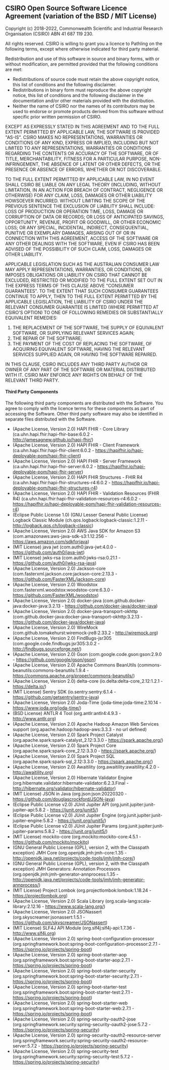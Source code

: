## CSIRO Open Source Software Licence Agreement (variation of the BSD / MIT License)

Copyright (c) 2018-2022, Commonwealth Scientific and Industrial Research
Organisation (CSIRO) ABN 41 687 119 230.

All rights reserved. CSIRO is willing to grant you a licence to Pathling on the
following terms, except where otherwise indicated for third party material.

Redistribution and use of this software in source and binary forms, with or
without modification, are permitted provided that the following conditions are
met:

* Redistributions of source code must retain the above copyright notice, this
  list of conditions and the following disclaimer.
* Redistributions in binary form must reproduce the above copyright notice, this
  list of conditions and the following disclaimer in the documentation and/or
  other materials provided with the distribution.
* Neither the name of CSIRO nor the names of its contributors may be used to
  endorse or promote products derived from this software without specific prior
  written permission of CSIRO.

EXCEPT AS EXPRESSLY STATED IN THIS AGREEMENT AND TO THE FULL EXTENT PERMITTED BY
APPLICABLE LAW, THE SOFTWARE IS PROVIDED "AS-IS". CSIRO MAKES NO
REPRESENTATIONS, WARRANTIES OR CONDITIONS OF ANY KIND, EXPRESS OR IMPLIED,
INCLUDING BUT NOT LIMITED TO ANY REPRESENTATIONS, WARRANTIES OR CONDITIONS
REGARDING THE CONTENTS OR ACCURACY OF THE SOFTWARE, OR OF TITLE,
MERCHANTABILITY, FITNESS FOR A PARTICULAR PURPOSE, NON-INFRINGEMENT, THE ABSENCE
OF LATENT OR OTHER DEFECTS, OR THE PRESENCE OR ABSENCE OF ERRORS, WHETHER OR NOT
DISCOVERABLE.

TO THE FULL EXTENT PERMITTED BY APPLICABLE LAW, IN NO EVENT SHALL CSIRO BE
LIABLE ON ANY LEGAL THEORY (INCLUDING, WITHOUT LIMITATION, IN AN ACTION FOR
BREACH OF CONTRACT, NEGLIGENCE OR OTHERWISE) FOR ANY CLAIM, LOSS, DAMAGES OR
OTHER LIABILITY HOWSOEVER INCURRED.  WITHOUT LIMITING THE SCOPE OF THE PREVIOUS
SENTENCE THE EXCLUSION OF LIABILITY SHALL INCLUDE: LOSS OF PRODUCTION OR
OPERATION TIME, LOSS, DAMAGE OR CORRUPTION OF DATA OR RECORDS; OR LOSS OF
ANTICIPATED SAVINGS, OPPORTUNITY, REVENUE, PROFIT OR GOODWILL, OR OTHER ECONOMIC
LOSS; OR ANY SPECIAL, INCIDENTAL, INDIRECT, CONSEQUENTIAL, PUNITIVE OR EXEMPLARY
DAMAGES, ARISING OUT OF OR IN CONNECTION WITH THIS AGREEMENT, ACCESS OF THE
SOFTWARE OR ANY OTHER DEALINGS WITH THE SOFTWARE, EVEN IF CSIRO HAS BEEN ADVISED
OF THE POSSIBILITY OF SUCH CLAIM, LOSS, DAMAGES OR OTHER LIABILITY.

APPLICABLE LEGISLATION SUCH AS THE AUSTRALIAN CONSUMER LAW MAY APPLY
REPRESENTATIONS, WARRANTIES, OR CONDITIONS, OR IMPOSES OBLIGATIONS OR LIABILITY
ON CSIRO THAT CANNOT BE EXCLUDED, RESTRICTED OR MODIFIED TO THE FULL EXTENT SET
OUT IN THE EXPRESS TERMS OF THIS CLAUSE ABOVE "CONSUMER GUARANTEES".  TO THE
EXTENT THAT SUCH CONSUMER GUARANTEES CONTINUE TO APPLY, THEN TO THE FULL EXTENT
PERMITTED BY THE APPLICABLE LEGISLATION, THE LIABILITY OF CSIRO UNDER THE
RELEVANT CONSUMER GUARANTEE IS LIMITED (WHERE PERMITTED AT CSIRO'S OPTION) TO
ONE OF FOLLOWING REMEDIES OR SUBSTANTIALLY EQUIVALENT REMEDIES:

1. THE REPLACEMENT OF THE SOFTWARE, THE SUPPLY OF EQUIVALENT SOFTWARE, OR
   SUPPLYING RELEVANT SERVICES AGAIN;
2. THE REPAIR OF THE SOFTWARE;
3. THE PAYMENT OF THE COST OF REPLACING THE SOFTWARE, OF ACQUIRING EQUIVALENT
   SOFTWARE, HAVING THE RELEVANT SERVICES SUPPLIED AGAIN, OR HAVING THE SOFTWARE
   REPAIRED.

IN THIS CLAUSE, CSIRO INCLUDES ANY THIRD PARTY AUTHOR OR OWNER OF ANY PART OF
THE SOFTWARE OR MATERIAL DISTRIBUTED WITH IT.  CSIRO MAY ENFORCE ANY RIGHTS ON
BEHALF OF THE RELEVANT THIRD PARTY.


#### Third Party Components

The following third party components are distributed with the Software. You
agree to comply with the licence terms for these components as part of
accessing the Software. Other third party software may also be identified in
separate files distributed with the Software.

* (Apache License, Version 2.0) HAPI FHIR - Core Library (ca.uhn.hapi.fhir:hapi-fhir-base:6.0.2 - http://jamesagnew.github.io/hapi-fhir/)
* (Apache License, Version 2.0) HAPI FHIR - Client Framework (ca.uhn.hapi.fhir:hapi-fhir-client:6.0.2 - https://hapifhir.io/hapi-deployable-pom/hapi-fhir-client)
* (Apache License, Version 2.0) HAPI FHIR - Server Framework (ca.uhn.hapi.fhir:hapi-fhir-server:6.0.2 - https://hapifhir.io/hapi-deployable-pom/hapi-fhir-server)
* (Apache License, Version 2.0) HAPI FHIR Structures - FHIR R4 (ca.uhn.hapi.fhir:hapi-fhir-structures-r4:6.0.2 - https://hapifhir.io/hapi-deployable-pom/hapi-fhir-structures-r4)
* (Apache License, Version 2.0) HAPI FHIR - Validation Resources (FHIR R4) (ca.uhn.hapi.fhir:hapi-fhir-validation-resources-r4:6.0.2 - https://hapifhir.io/hapi-deployable-pom/hapi-fhir-validation-resources-r4)
* (Eclipse Public License 1.0) (GNU Lesser General Public License) Logback Classic Module (ch.qos.logback:logback-classic:1.2.11 - http://logback.qos.ch/logback-classic)
* (Apache License, Version 2.0) AWS Java SDK for Amazon S3 (com.amazonaws:aws-java-sdk-s3:1.12.256 - https://aws.amazon.com/sdkforjava)
* (MIT License) java jwt (com.auth0:java-jwt:4.0.0 - https://github.com/auth0/java-jwt)
* (MIT License) jwks-rsa (com.auth0:jwks-rsa:0.21.1 - https://github.com/auth0/jwks-rsa-java)
* (Apache License, Version 2.0) Jackson-core (com.fasterxml.jackson.core:jackson-core:2.13.3 - https://github.com/FasterXML/jackson-core)
* (Apache License, Version 2.0) Woodstox (com.fasterxml.woodstox:woodstox-core:6.3.0 - https://github.com/FasterXML/woodstox)
* (Apache License, Version 2.0) docker-java (com.github.docker-java:docker-java:3.2.13 - https://github.com/docker-java/docker-java)
* (Apache License, Version 2.0) docker-java-transport-okhttp (com.github.docker-java:docker-java-transport-okhttp:3.2.13 - https://github.com/docker-java/docker-java)
* (Apache License, Version 2.0) WireMock (com.github.tomakehurst:wiremock-jre8:2.33.2 - http://wiremock.org)
* (Apache License, Version 2.0) FindBugs-jsr305 (com.google.code.findbugs:jsr305:3.0.2 - http://findbugs.sourceforge.net/)
* (Apache License, Version 2.0) Gson (com.google.code.gson:gson:2.9.0 - https://github.com/google/gson/gson)
* (Apache License, Version 2.0) Apache Commons BeanUtils (commons-beanutils:commons-beanutils:1.9.4 - https://commons.apache.org/proper/commons-beanutils/)
* (Apache License, Version 2.0) delta-core (io.delta:delta-core_2.12:1.2.1 - https://delta.io/)
* (MIT License) Sentry SDK (io.sentry:sentry:6.1.4 - https://github.com/getsentry/sentry-java)
* (Apache License, Version 2.0) Joda-Time (joda-time:joda-time:2.10.14 - https://www.joda.org/joda-time/)
* (BSD License) ANTLR 4 Tool (org.antlr:antlr4:4.9.3 - http://www.antlr.org)
* (Apache License, Version 2.0) Apache Hadoop Amazon Web Services support (org.apache.hadoop:hadoop-aws:3.3.3 - no url defined)
* (Apache License, Version 2.0) Spark Project Catalyst (org.apache.spark:spark-catalyst_2.12:3.3.0 - https://spark.apache.org/)
* (Apache License, Version 2.0) Spark Project Core (org.apache.spark:spark-core_2.12:3.3.0 - https://spark.apache.org/)
* (Apache License, Version 2.0) Spark Project SQL (org.apache.spark:spark-sql_2.12:3.3.0 - https://spark.apache.org/)
* (Apache License, Version 2.0) Awaitility (org.awaitility:awaitility:4.2.0 - http://awaitility.org)
* (Apache License, Version 2.0) Hibernate Validator Engine (org.hibernate.validator:hibernate-validator:6.2.3.Final - http://hibernate.org/validator/hibernate-validator)
* (MIT License) JSON in Java (org.json:json:20220320 - https://github.com/douglascrockford/JSON-java)
* (Eclipse Public License v2.0) JUnit Jupiter API (org.junit.jupiter:junit-jupiter-api:5.8.2 - https://junit.org/junit5/)
* (Eclipse Public License v2.0) JUnit Jupiter Engine (org.junit.jupiter:junit-jupiter-engine:5.8.2 - https://junit.org/junit5/)
* (Eclipse Public License v2.0) JUnit Jupiter Params (org.junit.jupiter:junit-jupiter-params:5.8.2 - https://junit.org/junit5/)
* (MIT License) mockito-core (org.mockito:mockito-core:4.5.1 - https://github.com/mockito/mockito)
* (GNU General Public License (GPL), version 2, with the Classpath exception) JMH Core (org.openjdk.jmh:jmh-core:1.35 - http://openjdk.java.net/projects/code-tools/jmh/jmh-core/)
* (GNU General Public License (GPL), version 2, with the Classpath exception) JMH Generators: Annotation Processors (org.openjdk.jmh:jmh-generator-annprocess:1.35 - http://openjdk.java.net/projects/code-tools/jmh/jmh-generator-annprocess/)
* (MIT License) Project Lombok (org.projectlombok:lombok:1.18.24 - https://projectlombok.org)
* (Apache License, Version 2.0) Scala Library (org.scala-lang:scala-library:2.12.16 - https://www.scala-lang.org/)
* (Apache License, Version 2.0) JSONassert (org.skyscreamer:jsonassert:1.5.1 - https://github.com/skyscreamer/JSONassert)
* (MIT License) SLF4J API Module (org.slf4j:slf4j-api:1.7.36 - http://www.slf4j.org)
* (Apache License, Version 2.0) spring-boot-configuration-processor (org.springframework.boot:spring-boot-configuration-processor:2.7.1 - https://spring.io/projects/spring-boot)
* (Apache License, Version 2.0) spring-boot-starter-aop (org.springframework.boot:spring-boot-starter-aop:2.7.1 - https://spring.io/projects/spring-boot)
* (Apache License, Version 2.0) spring-boot-starter-security (org.springframework.boot:spring-boot-starter-security:2.7.1 - https://spring.io/projects/spring-boot)
* (Apache License, Version 2.0) spring-boot-starter-test (org.springframework.boot:spring-boot-starter-test:2.7.1 - https://spring.io/projects/spring-boot)
* (Apache License, Version 2.0) spring-boot-starter-web (org.springframework.boot:spring-boot-starter-web:2.7.1 - https://spring.io/projects/spring-boot)
* (Apache License, Version 2.0) spring-security-oauth2-jose (org.springframework.security:spring-security-oauth2-jose:5.7.2 - https://spring.io/projects/spring-security)
* (Apache License, Version 2.0) spring-security-oauth2-resource-server (org.springframework.security:spring-security-oauth2-resource-server:5.7.2 - https://spring.io/projects/spring-security)
* (Apache License, Version 2.0) spring-security-test (org.springframework.security:spring-security-test:5.7.2 - https://spring.io/projects/spring-security)
